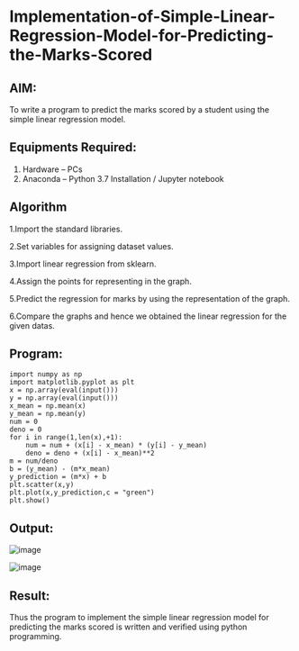 # Implementation-of-Simple-Linear-Regression-Model-for-Predicting-the-Marks-Scored

## AIM:
To write a program to predict the marks scored by a student using the simple linear regression model.

## Equipments Required:
1. Hardware – PCs
2. Anaconda – Python 3.7 Installation / Jupyter notebook

## Algorithm
1.Import the standard libraries.

2.Set variables for assigning dataset values.

3.Import linear regression from sklearn.

4.Assign the points for representing in the graph.

5.Predict the regression for marks by using the representation of the graph.

6.Compare the graphs and hence we obtained the linear regression for the given datas.

## Program:
```
import numpy as np
import matplotlib.pyplot as plt
x = np.array(eval(input()))
y = np.array(eval(input()))
x_mean = np.mean(x)
y_mean = np.mean(y)
num = 0
deno = 0
for i in range(1,len(x),+1):
    num = num + (x[i] - x_mean) * (y[i] - y_mean)
    deno = deno + (x[i] - x_mean)**2
m = num/deno
b = (y_mean) - (m*x_mean)
y_prediction = (m*x) + b
plt.scatter(x,y)
plt.plot(x,y_prediction,c = "green")
plt.show()
```

## Output:
![image](https://github.com/user-attachments/assets/850a3189-ca44-4274-b249-9b282dd0fee2)

![image](https://github.com/user-attachments/assets/286f4de3-d2a1-40f8-b465-732ac316291b)



## Result:
Thus the program to implement the simple linear regression model for predicting the marks scored is written and verified using python programming.
